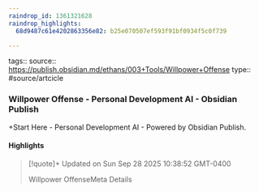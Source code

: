 ```yaml
---
raindrop_id: 1361321628
raindrop_highlights:
  68d9487c61e4202863356e82: b25e070507ef593f91bf0934f5c0f739

---
```


tags::
source:: https://publish.obsidian.md/ethans/003+Tools/Willpower+Offense
type:: #source/artcicle 

### Willpower Offense - Personal Development AI - Obsidian Publish

+Start Here - Personal Development AI - Powered by Obsidian Publish.

#### Highlights

> [!quote]+ Updated on Sun Sep 28 2025 10:38:52 GMT-0400
>
> Willpower OffenseMeta Details
